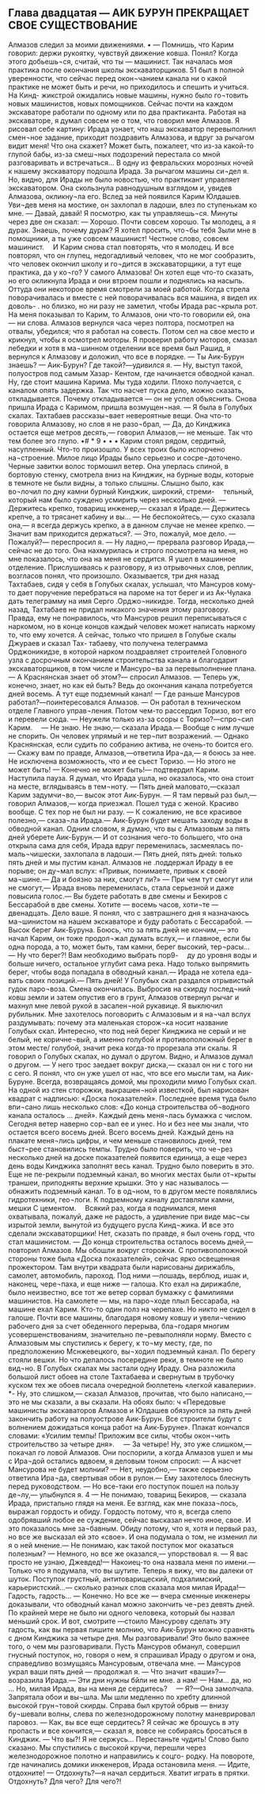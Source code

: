 ## Глава двадцатая — АИК БУРУН ПРЕКРАЩАЕТ СВОЕ СУЩЕСТВОВАНИЕ

Алмазов следил за моими движениями. •
— Помнишь, что Карим говорил: держи рукоятку, чувствуй движение ковша. Понял? Когда этого добьешь¬ся, считай, что ты — машинист.
Так началась моя практика после окончания школы экскаваторщиков.
51 был в полной уверенности, что сейчас перед окон¬чанием канала ни о какой практике не может быть и речи, но приходилось и спешить и учиться. На Кинд- жикстрой ожидались новые машины, нужно было го¬товить новых машинистов, новых помощников. Сейчас почти на каждом экскаваторе работали по одному или по два практиканта.
Работая на экскаваторе, я думал совсем не о том, что говорил мне Алмазов. Я рисовал себе картину: Ирада узнает, что наш экскаватор перевыполнил смен¬ное задание, приходит поздравить Алмазова, и вдруг за рычагом видит меня! Что она скажет? Может быть, пожалеет, что из-за какой-то глупой бабы, из-за смеш¬ных подозрений перестала со мной разговаривать и встречаться...
В одну из февральских морозных ночей к нашему экскаватору подошла Ирада. За рычагом машины си¬дел я. Но, видно, для Ирады не было новостью, что практикант управляет экскаватором. Она скользнула равнодушным взглядом и, увидев Алмазова, окликну¬ла его. Вслед за ней появился Карим Юлдашев. Уви¬дев меня на мостике, он захлопал в ладоши, влез по ступенькам ко мне.
— Давай, давай! Я посмотрю, как ты управляешь¬ся.
Минуты через две он сказал:
— Хорошо. Почти совсем хорошо. Ты молодец, а я дурак. Знаешь, почему дурак? Я хотел просить, что¬бы тебя Зыли мне в помощники, а ты уже совсем машинист! Честное слово, совсем машинист. 
И Карим снова стал повторять, что я молодец. И все повторял, что он глупец, недогадливый человек, что не мог сообразить, что человек окончил школу и го¬дится в экскаваторщики, а тут еще практика, да у ко¬го? У самого Алмазова! Он хотел еще что-то сказать, но его окликнула Ирада и они втроем пошли и поднялись на насыпь. Оттуда они некоторое время смотрели за моей работой. Когда стрела поворачивалась и вместе с ней поворачивалась вся машина, я видел их доволь- . но близко, но ни разу не заметил, чтобы Ирада рас¬крыла рот. На меня показывал то Карим, то Алмазов, они что-то говорили ей, она — ни слова.
Алмазов вернулся часа через полтора, посмотрел на отвалы, убедился; что я работал на совесть. Потом сел на свое место и крикнул, чтобы я осмотрел моторы. Я проверил работу моторов, смазал лебедки и хотя в ма¬шинном отделении все время был Рашид, я вернулся к Алмазову и доложил, что все в порядке.
— Ты Аик-Бурун знаешь?
— Аик-Бурун? Где такой?—удивился я.
— Ну, выступ такой, полуостров под самым Хазар- Кентом, где начинается обводной канал. Ну, где стоит машина Карима. Мы туда ходили. Плохо получается, с каналом опять задержка. Так что насчет пуска дело, можно сказать, откладывается.
Почему откладывается — он не успел объяснить. Снова пришла Ирада с Каримом, пришла возмущен¬ная.
— Я была в Голубых скалах. Тахтабаев рассказы¬вает невероятные вещи.
Она что-то говорила Алмазову, но слов я не разо¬брал,
— Да, до Кинджика остается еще метров десять,— говорил Алмазов,— не меньше. Так что тем более эго глупо.
•# *    9 • •   •
Карим стоял рядом, сердитый, насупленный.
Что-то произошло. У всех троих было испорчено на¬строение. Милое лицо Ирады было серьезно и сосре¬доточено. Черные завитки волос тормошил ветер. Она уперлась спиной, в бортовую стенку, смотрела вниз на Кинджик, на бурные воды, которые в темноте не были видны, а только слышны. Слышно было, как во¬лочил по дну камни бурный Кинджик, широкий, стреми- 
тельный, который нам было суждено усмирить через несколько дней.
— Держитесь крепко, товарищ инженер,— сказал я Ираде.— Держитесь крепче, а то трясанет кабину и вы...
— Не беспокойтесь,— сухо сказала она,— я всегда держусь крепко, а в данном случае не менее крепко.
— Значит вам приходится держаться?.
— Это, пожалуй, мое дело.
— Пожалуй?— переспросил я.
— Ну ладно,— прервала разговор Ирада,— сейчас не до того.
Она нахмурилась и строго посмотрела на меня, но мне показалось, что она на меня не сердится.
Я ушел в машинное отделение. Прислушиваясь к разговору, я из отрывочных слов, реплик, возгласов понял, что произошло.
Оказывается, три дня назад Тахтабаев, сидя у себя в Голубых скалах, услышал, что Мансуров кому-то дает поручение перебраться на пароме на тот берег и из Ак-Чулака дать телеграмму на имя Серго .Орджо¬никидзе.
Тогда, несколько дней назад, Тахтабаев не придал никакого значения этому разговору. Правда, ему не понравилось, что Мансуров решил переписываться с наркомом, но в конце концов каждый человек может написать наркому то, что ему хочется. А сейчас, только что пришел в Голубые скалы Джураев и сказал Тах- табаеву, что получена телеграмма Орджоникидзе, в которой нарком поздравляет строителей Головного узла с досрочным окончанием строительства канала и благодарит экскаваторщиков, в том числе и Мансуро¬ва за перевыполнение плана.
— А Краснянская знает об этом?— спросил Алмазов.
— Теперь уж, конечно, знает, но как ей быть? Ведь до окончания канала потребуется дней восемь. А тут еще подземный канал!
— Где раньше Мансуров работал?—поинтересовался
Алмазов.
— Он работал в техническом отделе Главного управ¬ления. Потом чем-то рассердил Торизо, вот его и перевели сюда.
— Неужели только из-за ссоры с Торизо?—спро¬сил Карим. 
— Не знаю. Не знаю,— сказала Ирада.— Вообще с ним лучше не спорить. Он человек упрямый и не тер¬пит возражений.
— Однако Краснянская, если судить по собранию
актива, не очень-то боится его.
— Скажу вам по правде, Алмазов,—ответила Ира¬да,— я боюсь за нее. Не исключена возможность, что и ее съест Торизо.
— Но этого не может быть!
— Конечно не может быть!— подтвердил Карим.
Наступила пауза. Я думал, что Ирада ушла, но
оказалось, что она стоит на месте, вглядываясь в тем¬ноту.
— Пять дней маловато,—сказал Карим задумчи¬во,— высок этот Аик-Бурун.
— Я там первый раз был,— говорил Алмазов,— когда приезжал. Пошел туда с женой. Красиво вообще. С тех пор не был ни разу.
— К сожалению, не все красивое полезно,— сказа¬ла Ирада.— Аик-Бурун будет мешать заходу воды в обводной канал. Одним словом, я думаю, что вы с Алмазовым за пять дней уберете Аик-Бурун.— И от сознания чего-то большего, что она открыла сама для себя, Ирада вдруг переменилась, засмеялась по-маль¬чишески, захлопала в ладоши.— Пять дней, пять дней: только пять дней и мы пустим канал.
Алмазов не .поддержал Ираду в ее порыве; он ду¬мал вслух: «Привык, понимаете, привык к своей ма¬шине.— Да и боязно за них, смогут ли?»
— При чем тут смогут или не смогут,— Ирада вновь переменилась, стала серьезной и даже повысила голос.— Вы будете работать в две смены и Бекиров с Бессарабой в две смены. Хотите — восемь часов, хоти¬те — двенадцать. Дело ваше.
Я понял, что с завтрашнего дня я назначаюсь ма¬шинистом на нашем экскаваторе и буду работать с Бессарабой.
— Высок берег Аик-Буруна. Боюсь, что за пять дней не кончим,— это начал Карим, он тоже продол¬жал думать вслух,— и главное, если бы одна порода, а то, может быть, там камни, берег высокий, тер¬расы...
— Ну что берег?! Вам необходимо выбрать пор9- 
ду до уровня воды и больше ничего, остальное углубит сама река. Надо только выпрямить берег, чтобы вода попадала в обводный канал.— Ирада не хотела еда- вать своих позиций.— Пять дней!
У Голубых скал раздался отрывистый гудок паро¬воза. Смена окончилась. Выбросив на скирду послед¬ний ковш земли и затем опустив его в грунт, Алмазов отвернул рычаг и махнул мне левой рукой в засален¬ной рукавице. Я выключил рубильник.
Мне захотелось поговорить с Алмазовым и я на¬чал вслух раздумывать: почему эта маленькая сторож¬ка носит название Голубых скал. Интересно, что под ней берег Кинджика не серый и не белый, не коричне¬вый, а именно голубой и противоположный берег в этом месте/ голубой, значит река когда-то прорезала эти скалы.
Я говорил о Голубых скалах, но думал о другом. Видно, и Алмазов думал о другом.
— У него трос заедает вокруг диска,— сказал он ни с того ни с сего.
Я понял, что он уже ушел от нас, что все его мысли там, на Аик-Буруне.
Всегда, возвращаясь домой, мы проходили мимо Голубых скал. На одной из стен сторожки, выкрашен¬ной известкой, был нарисован квадрат с надписью: «Доска показателей». Последнее время туда было впи¬сано лишь несколько слов: «До конца строительства об¬водного канала осталось ... дней». Каждый день меня¬лась бумажка с числом. Сегодня ветер наверно сор¬вал ее и унес. Но и без нее мы знали, что остается всего восемь дней.
Всего восемь дней. Каждый день на плакате меня¬лись цифры, и чем меньше становилось дней, тем быст¬рее становились темпы. Трудно было поверить, что че¬рез несколько дней на доске показателей появится единица, а еще через день воды Кинджика заполнят весь канал. Трудно было поверить в это. Еще не пе-рекрыли подземный канал, во многих местах были от¬крыты траншеи, приподняты верхние крышки. Это у нас называлось — обнажить подземный канал. То в од¬ном, то в другом месте появлялись гидротехники, гео¬логи. К подземному каналу доставляли камни, мешки С цементом. 
Всякий раз, когда я поднимался, меня охватывала, пожалуй, даже не радость, а удивление при виде мас¬сы изрытой земли, вынутой из будущего русла Кинд¬жика. И все это сделали экскаваторщики! Нет, сказать по правде, я был очень горд, что стал машинистом.
— До конца строительства осталось восемь дней,—
повторил Алмазов.
Мы обошли вокруг сторожки. С противоположной стороны тоже была «Доска показателей», сейчас ярко освещенная прожектором. Там внутри квадрата были нарисованы дирижабль, самолет, автомобиль, пароход. Под ними —лошадь, верблюд, ишак и, наконец, чере¬паха, и еще ниже — галоша. Кто ехал на дирижабле, было неизвестно, все тот же ветер сорвал бумажку с фамилиями машинистов. На самолете — мы, на паро¬ходе плыл Бессараба, на машине ехал Карим. Кто-то один полз на черепахе. Но никто не сидел в галоше. Почти все машины, благодаря новому ковшу и увели¬чению рабочего дня за счет обеденного перерыва, бла¬годаря многим усовершенствованиям, значительно пе¬ревыполняли норму.
Вместо с Алмазовым мы спустились к берегу, к то¬му месту, где, по предположению Мснжевецкого, вы¬ходил подземный канал. По берегу стояли вешки. Но что делалось посередине реки, в темноте не было вид¬но. В Голубых скалах мы застали одну Ираду. Она разложила большой лист обоев на столе Тахтабаева и свернутым в трубочку куском тех же обоев писала очередной бюллетень «легкой кавалерии».
*- Ну, это слишком,— сказал Алмазов, прочитав, что было написано,— это не мы сказали, а вы сказали.
На обоях было:
ч
«Передовые машинисты экскаваторов Алмазов и Юлдашев обязуются за пять дней закончить работу на полуострове Аик-Бурун.
Все строители будут с волнением дожидаться конца работ на Аик-Буруне».
Плакат кончался словами:
«Усилим темпы! Приложим все силы, чтобы окон¬чить строительство за четыре дня». 
— За четыре! Ну, это уже слишком,— покачал го ловой Алмазов.
Они поспорили, а когда Алмазов ушел и мы с Ира¬дой остались вдвоем, я деловым тоном спросил:
— А насчет Мансурова не будет молнии?
— Нет, неудобно,— также серьезно ответила Ира¬да, свертывая обои в рулон.— Ему захотелось блеснуть перед руководством.
— Но все-таки его поступок пошел на пользу де¬лу,— улыбнулся я. 4
— Не понимаю, товарищ Бекиров, — сказала Ирада, пристально глядя на меня. Ее взгляд, как мне показа¬лось, выражал гордость и обиду. Гордость потому, что я, всегда слепо одобрявший любое ее суждение, сейчас высказал нечто иное, свое. И это показалось мне за¬бавным. Обиду потому, что я, хотя и первый раз, но все же высказал ей это «свое». И она подумала о том, не изменил ли я о ней мнение.— Не понимаю, как такой поступок мог оказаться полезным?
— Немного, но все же оказался,— упорствовал я.
— Я вас просто не узнаю, Джевдед!— Накоиец-то она назвала меня по имени.— Только что я подумала, что вы шутите. Теперь я вижу, что вы далеки от шуток. Поступок грустный, антитоварищеский, подхалимский, карьеристский...— сколько разных слов сказала моя милая Ирада!—Гадость, гадость...
— Конечно. Но все же — вчера сменные инженеры доказывали, что обводный канал можно закончить че¬рез девять дней. По крайней мере не было ни одного человека, который бы назвал меньший  срок.   И вот,
смотрите —стоило Мансурову сделать  эту гадость,
как вы первая пишите молнию, что Аик-Бурун можно сравнять с дном Кинджика за четыре дня.
Мы разговаривали! Это было важнее того, о чем мы разговаривали. Пусть Мансуров обманул, совершил гнусный поступок, но, говоря о нем, я спрашивал Ираду о другом и она, справедливо возмущаясь Мансуровым,
отвечала мне.
— Мансуров украл ваши пять дней — продолжал я.
— Что значит «ваши»?— возразила Ирада.— Эти дни нужны бйли не мне. а нам!
— Нам... да, но ... Но, милая Ирада,    вы  на меня
де сердитесь? 
— Я?—Она замолчала. Запрятала обои и вы¬шла.
Мы шли медленно по хребту длинной высокой грун¬товой скирды. Справа был крутой обрыв — внизу бу¬шевали волны, слева по железнодорожному полотну
маневрировал паровоз.
— Как, вы все еще сердитесь? Я сейчас же брошусь в эту пропасть и все кончится,— сказал я, вовсе не собираясь бросаться в Кинджик.
— Что вы?! Я не сержусь... Перестаньте чудить!
Слово было сказано.
Мы спустились с высокой кручи, перешли через железнодорожное полотно и направились к соцго- родку.
На повороте, где начинались домики инженеров, Ирада остановила меня.
— Идите, отдохните!
— Отдохнуть?—я начал сердиться. Хватит играть в прятки. Отдохнуть? Для чего? Для чего?!
